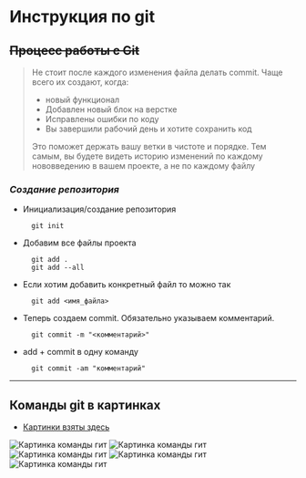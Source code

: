 # **Инструкция по git**

## ~~Процесс работы с Git~~

>Не стоит после каждого изменения файла делать commit. Чаще всего их создают, когда:
>
> * новый функционал
> * Добавлен новый блок на верстке
> * Исправлены ошибки по коду
> * Вы завершили рабочий день и хотите сохранить код
>
> Это поможет держать вашу ветки в чистоте и порядке. Тем самым, вы будете видеть историю изменений по каждому нововведению в вашем проекте, а не по каждому файлу

### *Создание репозитория*

* Инициализация/создание репозитория

        git init 
* Добавим все файлы проекта

        git add .
        git add --all
* Если хотим добавить конкретный файл то можно так

        git add <имя_файла>
* Теперь создаем commit. Обязательно указываем комментарий.

        git commit -m "<комментарий>"
* add + commit в одну команду

        git commit -am "комментарий"

---

## Команды git в картинках
* [Картинки взяты здесь](https://proglib.io/p/git-cheatsheet)

![Картинка команды гит](./images/git_1.jpg)
![Картинка команды гит](./images/git_1.1.jpg)
![Картинка команды гит](./images/git_2.jpg)
![Картинка команды гит](./images/git_3.jpg)
![Картинка команды гит](./images/git_4.jpg)
